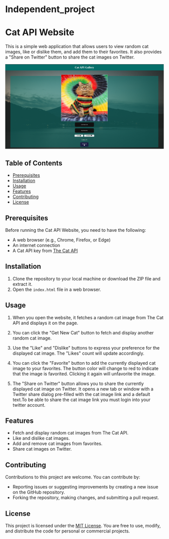 # Independent_project

# Cat API Website

This is a simple web application that allows users to view random cat images, like or dislike them, and add them to their favorites. It also provides a "Share on Twitter" button to share the cat images on Twitter.

![Alt text](<assets/Screenshot from 2023-10-14 13-20-28.png>)

## Table of Contents

- [Prerequisites](#prerequisites)
- [Installation](#installation)
- [Usage](#usage)
- [Features](#features)
- [Contributing](#contributing)
- [License](#license)

## Prerequisites

Before running the Cat API Website, you need to have the following:

- A web browser (e.g., Chrome, Firefox, or Edge)
- An internet connection
- A Cat API key from [The Cat API](https://thecatapi.com/)

## Installation

1. Clone the repository to your local machine or download the ZIP file and extract it.
2. Open the `index.html` file in a web browser.

## Usage

1. When you open the website, it fetches a random cat image from The Cat API and displays it on the page.

2. You can click the "Get New Cat" button to fetch and display another random cat image.

3. Use the "Like" and "Dislike" buttons to express your preference for the displayed cat image. The "Likes" count will update accordingly.

4. You can click the "Favorite" button to add the currently displayed cat image to your favorites. The button color will change to red to indicate that the image is favorited. Clicking it again will unfavorite the image.

5. The "Share on Twitter" button allows you to share the currently displayed cat image on Twitter. It opens a new tab or window with a Twitter share dialog pre-filled with the cat image link and a default text.To be able to share the cat image link you must login into your twitter account.

## Features

- Fetch and display random cat images from The Cat API.
- Like and dislike cat images.
- Add and remove cat images from favorites.
- Share cat images on Twitter.

## Contributing

Contributions to this project are welcome. You can contribute by:

- Reporting issues or suggesting improvements by creating a new issue on the GitHub repository.
- Forking the repository, making changes, and submitting a pull request.

## License

This project is licensed under the [MIT License](LICENSE). You are free to use, modify, and distribute the code for personal or commercial projects.